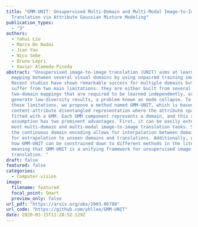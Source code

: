 ```yaml
---
title: "GMM-UNIT: Unsupervised Multi-Domain and Multi-Modal Image-to-Image
  Translation via Attribute Gaussian Mixture Modeling"
publication_types:
  - "3"
authors:
  - Yahui Liu
  - Marco De Nadai
  - Jian Yao
  - Nicu Sebe
  - Bruno Lepri
  - Xavier Alameda-Pineda
abstract: "Unsupervised image-to-image translation (UNIT) aims at learning a
  mapping between several visual domains by using unpaired training images.
  Recent studies have shown remarkable success for multiple domains but they
  suffer from two main limitations: they are either built from several
  two-domain mappings that are required to be learned independently, or they
  generate low-diversity results, a problem known as mode collapse. To overcome
  these limitations, we propose a method named GMM-UNIT, which is based on a
  content-attribute disentangled representation where the attribute space is
  fitted with a GMM. Each GMM component represents a domain, and this simple
  assumption has two prominent advantages. First, it can be easily extended to
  most multi-domain and multi-modal image-to-image translation tasks. Second,
  the continuous domain encoding allows for interpolation between domains and
  for extrapolation to unseen domains and translations. Additionally, we show
  how GMM-UNIT can be constrained down to different methods in the literature,
  meaning that GMM-UNIT is a unifying framework for unsupervised image-to-image
  translation. "
draft: false
featured: false
categories:
  - Computer vision
image:
  filename: featured
  focal_point: Smart
  preview_only: false
url_pdf: "https://arxiv.org/abs/2003.06788"
url_code: "https://github.com/yhlleo/GMM-UNIT"
date: 2020-03-15T11:28:52.129Z
---
```

